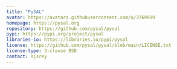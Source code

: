 ```yaml
---
title: "PySAL"
avatar: https://avatars.githubusercontent.com/u/3769919
homepage: https://pysal.org
repository: https://github.com/pysal/pysal
pypi: https://pypi.org/project/pysal
libraries-io: https://libraries.io/pypi/pysal
license: https://github.com/pysal/pysal/blob/main/LICENSE.txt
license-type: 3-clause BSD
contact: sjsrey
---
```

